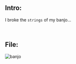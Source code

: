 ## Intro:

I broke the `strings` of my banjo... 

<br>

## File:
![banjo](https://user-images.githubusercontent.com/93029180/208776418-1766aa71-a8eb-4455-828e-934f93a39685.jpg)
